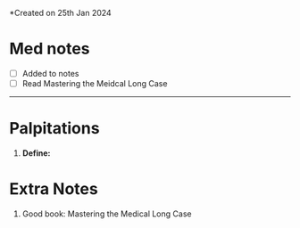 *Created on 25th Jan 2024

# Med notes
- [ ] Added to notes
- [ ] Read Mastering the Meidcal Long Case
---

# Palpitations
1. **Define:** 

# Extra Notes
1. Good book: Mastering the Medical Long Case